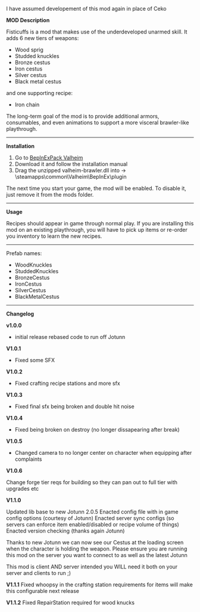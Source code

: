 I have assumed developement of this mod again in place of Ceko 


**MOD Description** 

Fisticuffs is a mod that makes use of the underdeveloped unarmed skill. It adds 6 new tiers of weapons:  

* Wood sprig
* Studded knuckles
* Bronze cestus
* Iron cestus
* Silver cestus
* Black metal cestus  

and one supporting recipe:  

* Iron chain

The long-term goal of the mod is to provide additional armors, consumables, and even animations to support a more visceral brawler-like playthrough.

---
**Installation**

1) Go to [BepInExPack Valheim](https://valheim.thunderstore.io/package/denikson/BepInExPack_Valheim/)
2) Download it and follow the installation manual
3) Drag the unzipped valheim-brawler.dll into -> <Steam Location>\steamapps\common\Valheim\BepInEx\plugin  

The next time you start your game, the mod will be enabled. To disable it, just remove it from the mods folder.

---
**Usage**

Recipes should appear in game through normal play. If you are installing this mod on an existing playthrough, you will have to pick up items or re-order you inventory to learn the new recipes.

---

Prefab names:

* WoodKnuckles
* StuddedKnuckles
* BronzeCestus
* IronCestus
* SilverCestus
* BlackMetalCestus

--- 
**Changelog**

**v1.0.0**

* initial release rebased code to run off Jotunn 
 
**V1.0.1** 

* Fixed some SFX

**V1.0.2**
* Fixed crafting recipe stations and more sfx

**V1.0.3**

* Fixed final sfx being broken and double hit noise

**V1.0.4**

* Fixed being broken on destroy (no longer dissapearing after break)

**V1.0.5**

* Changed camera to no longer center on character when equipping after complaints


**V1.0.6**

Change forge tier reqs for building so they can pan out to full tier with upgrades etc 


**V1.1.0**

Updated lib base to new Jotunn 2.0.5
Enacted config file with in game config options (courtesy of Jotunn)
Enacted server sync configs (so servers can enforce item enabled/disabled or recipe volume of things)
Enacted version checking (thanks again Jotunn)

Thanks to new Jotunn we can now see our Cestus at the loading screen when the character is holding the weapon. 
Please ensure you are running this mod on the server you want to connect to as well as the latest Jotunn 

This mod is client AND server intended you WILL need it both on your server and clients to run ;) 


**V1.1.1**
Fixed whoopsy in the crafting station requirements for items will make this configurable next release 

**V1.1.2**
Fixed RepairStation required for wood knucks 